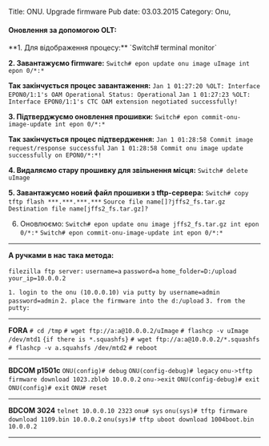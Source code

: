 Title: ONU. Upgrade firmware
Pub date: 03.03.2015
Category: Onu, 

<h4>Оновлення за допомогою OLT:</h4>
**1. Для відображення процесу:**
`Switch# terminal monitor`

**2. Завантажуємо firmware:**
`Switch# epon update onu image uImage int epon 0/*:*`

**Так закінчується процес завантаження:**
`Jan 1 01:27:20 %OLT: Interface EPON0/1:1's OAM Operational Status: Operational`
`Jan 1 01:27:23 %OLT: Interface EPON0/1:1's CTC OAM extension negotiated successfully!`

**3. Підтверджуємо оновлення прошивки:**
`Switch# epon commit-onu-image-update int epon 0/*:*`

**Так закінчується процес підтвердження:**
`Jan 1 01:28:58 Commit image request/response successful`
`Jan 1 01:28:58 Commit onu image update successfully on EPON0/*:*!`

**4. Видаляємо стару прошивку для звільнення місця:**
`Switch# delete uImage`

**5. Завантажуємо новий файл прошивки з tftp-сервера:**
`Switch# copy tftp flash ***.***.***.***`
`Source file name[]?jffs2_fs.tar.gz`
`Destination file name[jffs2_fs.tar.gz]?`

6. Оновлюємо:
`Switch# epon update onu image jffs2_fs.tar.gz int epon 0/*:*`
`Switch# epon commit-onu-image-update int epon 0/*:*`

-----

**А ручками в нас така метода:**

`filezilla ftp server:`
`username=a`
`password=a`
`home_folder=D:/upload`
`your_ip=10.0.0.2`

`1. login to the onu (10.0.0.10) via putty by username=admin password=admin`
`2. place the firmware into the d:/upload`
`3. from the putty:`

-----

**FORA**
`# cd /tmp`
`# wget ftp://a:a@10.0.0.2/uImage`
`# flashcp -v uImage /dev/mtd1`
`{if there is *.squashfs}`
`# wget ftp://a:a@10.0.0.2/*.squashfs`
`# flashcp -v a.squahsfs /dev/mtd2`
`# reboot`

-----

**BDCOM p1501c**
`ONU(config)# debug`
`ONU(config-debug)# legacy`
`onu->tftp firmware download 1023.zblob 10.0.0.2`
`onu->exit`
`ONU(config-debug)# exit`
`ONU(config)# exit`
`ONU# reset`

-----

**BDCOM 3024**
`telnet 10.0.0.10 2323`
`onu# sys`
`onu(sys)# tftp firmware download 1109.bin 10.0.0.2`
`onu(sys)# tftp uboot download 1004boot.bin 10.0.0.2`

-----